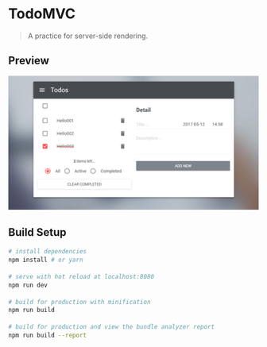 # TodoMVC

> A practice for server-side rendering.

## Preview
![](./preview.png)

## Build Setup

``` bash
# install dependencies
npm install # or yarn

# serve with hot reload at localhost:8080
npm run dev

# build for production with minification
npm run build

# build for production and view the bundle analyzer report
npm run build --report
```
